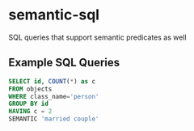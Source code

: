 # semantic-sql
SQL queries that support semantic predicates as well

## Example SQL Queries
```sql
SELECT id, COUNT(*) as c
FROM objects
WHERE class_name='person'
GROUP BY id
HAVING c = 2
SEMANTIC 'married couple'
```